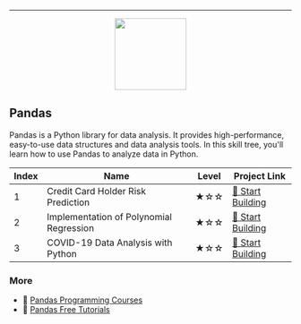 
---

<div align="center">
<img width="128px" src="https://file.labex.io/path/qhqKKAjZr3K5.png">
</div>

## Pandas

Pandas is a Python library for data analysis. It provides high-performance, easy-to-use data structures and data analysis tools. In this skill tree, you'll learn how to use Pandas to analyze data in Python.

|   Index | Name                                    | Level   | Project Link                                                                                              |
|---------|-----------------------------------------|---------|-----------------------------------------------------------------------------------------------------------|
|       1 | Credit Card Holder Risk Prediction      | ★☆☆     | [🚀 Start Building](https://labex.io/courses/project-credit-card-holder-risk-prediction)                   |
|       2 | Implementation of Polynomial Regression | ★☆☆     | [🚀 Start Building](https://labex.io/courses/project-polynomial-regression-implementation-and-application) |
|       3 | COVID-19 Data Analysis with Python      | ★☆☆     | [🚀 Start Building](https://labex.io/courses/project-covid-19-data-statistics)                             |

### More

- 🔗 [Pandas Programming Courses](https://github.com/labex-labs/awesome-programming-courses?tab=readme-ov-file#pandas)
- 🔗 [Pandas Free Tutorials](https://github.com/labex-labs/pandas-free-tutorials)

